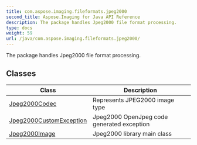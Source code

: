 ```yaml
---
title: com.aspose.imaging.fileformats.jpeg2000
second_title: Aspose.Imaging for Java API Reference
description: The package handles Jpeg2000 file format processing.
type: docs
weight: 59
url: /java/com.aspose.imaging.fileformats.jpeg2000/
---
```


The package handles Jpeg2000 file format processing.


## Classes

| Class | Description |
| --- | --- |
| [Jpeg2000Codec](../com.aspose.imaging.fileformats.jpeg2000/jpeg2000codec) | Represents JPEG2000 image type |
| [Jpeg2000CustomException](../com.aspose.imaging.fileformats.jpeg2000/jpeg2000customexception) | Jpeg2000 OpenJpeg code generated exception |
| [Jpeg2000Image](../com.aspose.imaging.fileformats.jpeg2000/jpeg2000image) | Jpeg2000 library main class |
